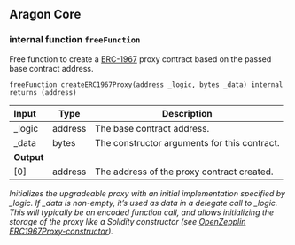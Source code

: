 ## Aragon Core

### internal function `freeFunction`

Free function to create a [ERC-1967](https://eips.ethereum.org/EIPS/eip-1967) proxy contract based on the passed base contract address.

```solidity
freeFunction createERC1967Proxy(address _logic, bytes _data) internal returns (address) 
```

| Input | Type | Description |
|:----- | ---- | ----------- |
| _logic | address | The base contract address. |
| _data | bytes | The constructor arguments for this contract. |
| **Output** | |
| [0] | address | The address of the proxy contract created. |

*Initializes the upgradeable proxy with an initial implementation specified by _logic. If _data is non-empty, it’s used as data in a delegate call to _logic. This will typically be an encoded function call, and allows initializing the storage of the proxy like a Solidity constructor (see [OpenZepplin ERC1967Proxy-constructor](https://docs.openzeppelin.com/contracts/4.x/api/proxy#ERC1967Proxy-constructor-address-bytes-)).*


